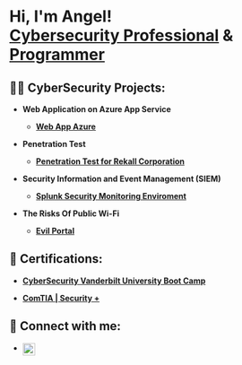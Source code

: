 <h1>Hi, I'm Angel! <br/><a href="https://www.linkedin.com/in/angel-perez-rosales/">Cybersecurity Professional</a> & <a href="https://github.com/AngelcoreS">Programmer</a> </h1>

<h2>👨‍💻 CyberSecurity Projects:</h2>

- <b>Web Application on Azure App Service</b>
  - [<b>Web App Azure</b>](https://github.com/AngelcoreS/Web-App-Azure)
    
- <b>Penetration Test</b>
  - [<b>Penetration Test for Rekall Corporation</b>](https://github.com/AngelcoreS/Penetration-Test)
    
- <b>Security Information and Event Management (SIEM)</b>
  - [<b>Splunk Security Monitoring Enviroment</b>](https://github.com/AngelcoreS/Splunk-Security-Monitoring-Environment)
    
- <b>The Risks Of Public Wi-Fi</b>
  - [<b>Evil Portal</b>](https://docs.google.com/presentation/d/1jluQ4PlrcisiKF4-ZrVUxPH3xly5L0_O1i7D_gEeavo/edit?usp=sharing)
  
<h2>📜 Certifications:</h2>

- [<b>CyberSecurity Vanderbilt University Boot Camp</b>](https://vanderbilt.credential.getsmarter.com/26597145-d12b-472f-a8f4-0f391908d76a#gs.d1swh1)
  
- [<b>ComTIA | Security + </b>](https://www.credly.com/badges/5faf7586-212d-4208-ac14-f08d3d38255e/public_url)

<h2> 🤳 Connect with me:</h2>

-   [<img align="left" alt="Angel Perez  | LinkedIn" width="22px" src="https://cdn.jsdelivr.net/npm/simple-icons@v3/icons/linkedin.svg" />][linkedin]

[linkedin]: https://www.linkedin.com/in/angel-perez-rosales/

<!--
**AngelcoreS/AngelcoreS** is a ✨ _special_ ✨ repository because its `README.md` (this file) appears on your GitHub profile.
[<img align="left" alt="JoshMadakor | Instagram" width="22px" src="https://cdn.jsdelivr.net/npm/simple-icons@v3/icons/instagram.svg" />][instagram]
[instagram]: https://www.instagram.com/joshmadakor/
[<img align="left" alt="JoshMadakor | Twitter" width="22px" src="https://cdn.jsdelivr.net/npm/simple-icons@v3/icons/twitter.svg" />][twitter]
[twitter]: https://twitter.com/joshmadakor
[<img align="left" alt="JoshMadakor | YouTube" width="22px" src="https://cdn.jsdelivr.net/npm/simple-icons@v3/icons/youtube.svg" />][youtube]
[youtube]: https://www.youtube.com/c/joshmadakor
Here are some ideas to get you started:

- 🔭 I’m currently working on ...
- 🌱 I’m currently learning ...
- 👯 I’m looking to collaborate on ...
- 🤔 I’m looking for help with ...
- 💬 Ask me about ...
- 📫 How to reach me: ...
- 😄 Pronouns: ...
- ⚡ Fun fact: ...
-->
